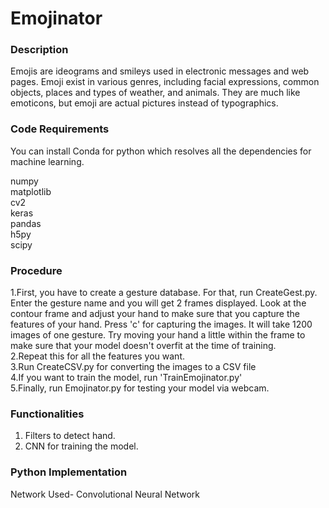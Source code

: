 # Emojinator
<h3>Description </h3>
<p>Emojis are ideograms and smileys used in electronic messages and web pages. Emoji exist in various genres, including facial expressions, common objects, places and types of weather, and animals. They are much like emoticons, but emoji are actual pictures instead of typographics. </p>
<h3>Code Requirements </h3>
<p>You can install Conda for python which resolves all the dependencies for machine learning.</p>
numpy <br>
matplotlib <br>
cv2 <br>
keras <br>
pandas <br>
h5py <br>
scipy <br>

<h3>Procedure</h3>
1.First, you have to create a gesture database. For that, run CreateGest.py. Enter the gesture name and you will get 2 frames displayed. Look at the contour frame and adjust your hand to make sure that you capture the features of your hand. Press 'c' for capturing the images. It will take 1200 images of one gesture. Try moving your hand a little within the frame to make sure that your model doesn't overfit at the time of training.<br>
2.Repeat this for all the features you want. <br>
3.Run CreateCSV.py for converting the images to a CSV file <br>
4.If you want to train the model, run 'TrainEmojinator.py' <br>
5.Finally, run Emojinator.py for testing your model via webcam. <br>


<h3>Functionalities</h3>

 1. Filters to detect hand. <br>
 2. CNN for training the model. <br>

<h3>Python Implementation </h3>
 Network Used- Convolutional Neural Network <br>



